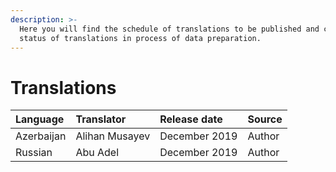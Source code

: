 ```yaml
---
description: >-
  Here you will find the schedule of translations to be published and current
  status of translations in process of data preparation.
---
```


# Translations

| Language | Translator | Release date | Source |
| :--- | :--- | :--- | :--- |
| Azerbaijan | Alihan Musayev | December 2019 | Author |
| Russian | Abu Adel | December 2019 | Author |



